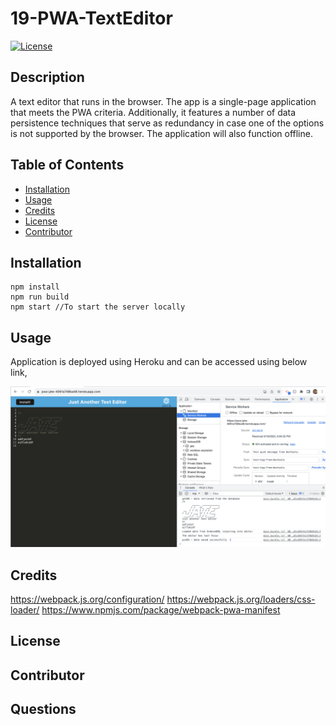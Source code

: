 # 19-PWA-TextEditor

[![License](https://img.shields.io/badge/License-MIT-yellow.svg)](http://choosealicense.com/licenses/mit/)

## Description
A text editor that runs in the browser. The app is a single-page application that meets the PWA criteria. Additionally, it features a number of data persistence techniques that serve as redundancy in case one of the options is not supported by the browser. The application will also function offline.

## Table of Contents
 - [Installation](#installation)
 - [Usage](#usage)
 - [Credits](#credits)
 - [License](#license)
 - [Contributor](#contributor)

## Installation

``` 
npm install 
npm run build 
npm start //To start the server locally
```

## Usage
Application is deployed using Heroku and can be accessed using below link,


![screenshot](./assets/images/screenshot.png)

## Credits
https://webpack.js.org/configuration/
https://webpack.js.org/loaders/css-loader/
https://www.npmjs.com/package/webpack-pwa-manifest


## License





## Contributor




## Questions 
  

